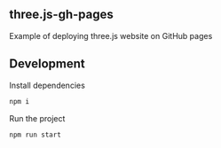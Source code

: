 ## three.js-gh-pages

Example of deploying three.js website on GitHub pages

## Development

Install dependencies 

```bash
npm i
```

Run the project

```bash
npm run start
```
